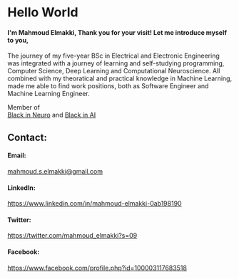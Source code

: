 # Hello World

#### I'm Mahmoud Elmakki, Thank you for your visit! Let me introduce myself to you,
The journey of my five-year BSc in Electrical and Electronic Engineering was integrated with a journey of learning and self-studying programming, Computer Science, Deep Learning and Computational Neuroscience. All combined with my theoratical and practical knowledge in Machine Learning, made me able to find work positions, both as Software Engineer and Machine Learning Engineer.

Member of  
[Black in Neuro](https://blackinneuro.com/) and [Black in AI](https://blackinai.github.io/#/)

## Contact:

#### Email:
mahmoud.s.elmakki@gmail.com 

#### LinkedIn:
https://www.linkedin.com/in/mahmoud-elmakki-0ab198190

#### Twitter:
https://twitter.com/mahmoud_elmakki?s=09

#### Facebook:
https://www.facebook.com/profile.php?id=100003117683518
